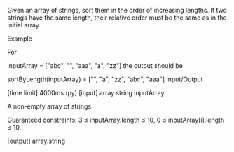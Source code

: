 Given an array of strings, sort them in the order of increasing lengths. If two strings have the same length, their relative order must be the same as in the initial array.

Example

For

inputArray = ["abc",
              "",
              "aaa",
              "a",
              "zz"]
the output should be

sortByLength(inputArray) = ["",
                            "a",
                            "zz",
                            "abc",
                            "aaa"]
Input/Output

[time limit] 4000ms (py)
[input] array.string inputArray

A non-empty array of strings.

Guaranteed constraints:
3 ≤ inputArray.length ≤ 10,
0 ≤ inputArray[i].length ≤ 10.

[output] array.string
